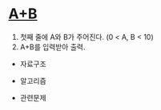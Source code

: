 # [A+B](https://www.acmicpc.net/problem/1000)

1. 첫째 줄에 A와 B가 주어진다. (0 < A, B < 10)
2. A+B를 입력받아 출력.

* 자료구조
        
* 알고리즘
    
* 관련문제
